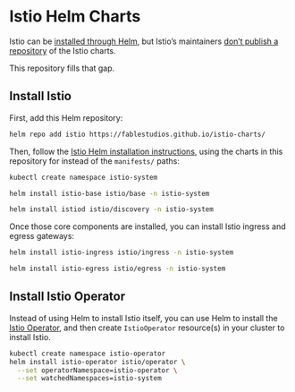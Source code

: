 # Istio Helm Charts

Istio can be [installed through Helm][istio-helm], but Istio’s maintainers [don’t publish a repository][istio-issue] of the Istio charts.

This repository fills that gap.

[istio-helm]: https://istio.io/latest/docs/setup/install/helm/
[istio-issue]: https://github.com/istio/istio/issues/31275

## Install Istio

First, add this Helm repository:

```sh
helm repo add istio https://fablestudios.github.io/istio-charts/
```

Then, follow the [Istio Helm installation instructions][istio-install], using the charts in this repository for instead of the `manifests/` paths:

```sh
kubectl create namespace istio-system
```

```sh
helm install istio-base istio/base -n istio-system
```

```sh
helm install istiod istio/discovery -n istio-system
```

Once those core components are installed, you can install Istio ingress and egress gateways:

```sh
helm install istio-ingress istio/ingress -n istio-system
```

```sh
helm install istio-egress istio/egress -n istio-system
```

[istio-install]: https://istio.io/latest/docs/setup/install/helm/#installation-steps

## Install Istio Operator

Instead of using Helm to install Istio itself, you can use Helm to install the [Istio Operator][istio-operator], and then create `IstioOperator` resource(s) in your cluster to install Istio.

```sh
kubectl create namespace istio-operator
helm install istio-operator istio/operator \
  --set operatorNamespace=istio-operator \
  --set watchedNamespaces=istio-system
```

[istio-operator]: https://istio.io/latest/docs/setup/install/operator/
